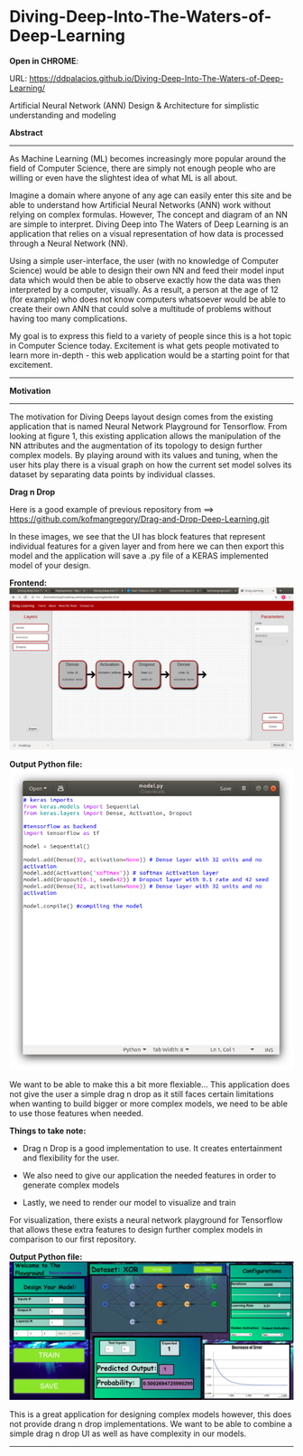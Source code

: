 # Diving-Deep-Into-The-Waters-of-Deep-Learning

**Open in CHROME**:

  URL: https://ddpalacios.github.io/Diving-Deep-Into-The-Waters-of-Deep-Learning/


Artificial Neural Network (ANN) Design &amp; Architecture for simplistic understanding and modeling

**Abstract**

---

As Machine Learning (ML) becomes increasingly more popular around the field of Computer Science, there are simply not enough people who are willing or even have the slightest idea of what ML is all about. 

Imagine a domain where anyone of any age can easily enter this site and be able to understand how Artificial Neural Networks (ANN) work without relying on complex formulas. However, The concept and diagram of an NN are simple to interpret. Diving Deep into The Waters of Deep Learning is an application that relies on a visual representation of how data is processed through a Neural Network (NN).

Using a simple user-interface, the user (with no knowledge of Computer Science) would be able to design their own NN and feed their model input data which would then be able to observe exactly how the data was then interpreted by a computer, visually. As a result, a person at the age of 12 (for example) who does not know computers whatsoever would be able to create their own ANN that could solve a multitude of problems without having too many complications. 

My goal is to express this field to a variety of people since this is a hot topic in Computer Science today. Excitement is what gets people motivated to learn more in-depth - this web application would be a starting point for that excitement. 


---

**Motivation**

---
The motivation for Diving Deeps layout design comes from the existing application that is named
Neural  Network  Playground  for  Tensorflow.   From  looking  at  figure  1,  this  existing  application
allows  the  manipulation  of  the  NN  attributes  and  the  augmentation  of  its  topology  to  design
further complex models.  By playing around with its values and tuning, when the user hits play
there is a visual graph on how the current set model solves its dataset by separating data points
by individual classes. 


**Drag n Drop**

Here is a good example of previous repository from ==> https://github.com/kofmangregory/Drag-and-Drop-Deep-Learning.git

In these images, we see that the UI has block features that represent individual features for a given layer and from here we can then export this model and the application will save a .py file of a KERAS implemented model of your design. 

**Frontend:**
![](images/Prototype.png)

**Output Python file:**
![](images/output.png)

We want to be able to make this a bit more flexiable... This application does not give the user a simple drag n drop as it still faces certain limitations when wanting to build bigger or more complex models, we need to be able to use those features when needed. 

**Things to take note:**

- Drag n Drop is a good implementation to use. It creates entertainment and flexibility for the user.

- We also need to give our application the needed features in order to generate complex models

- Lastly, we need to render our model to visualize and train


For visualization, there exists a neural network playground for Tensorflow that allows these extra features to design further complex models in comparison to our first repository. 


**Output Python file:**
![](images/playground.png)




This is a great application for designing complex models however, this does not provide drang n drop implementations. We want to be able to combine a simple drag n drop UI as well as have complexity in our models. 

---

